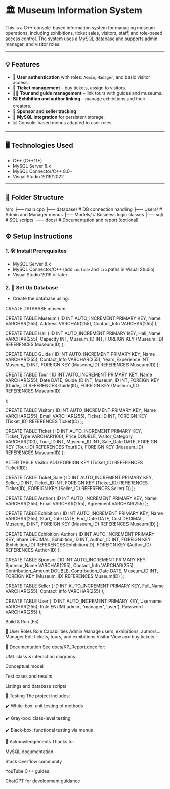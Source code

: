 # 🏛️ Museum Information System

This is a C++ console-based information system for managing museum operations, including exhibitions, ticket sales, visitors, staff, and role-based access control. The system uses a MySQL database and supports admin, manager, and visitor roles.

---

## 💡 Features

- 🔐 **User authentication** with roles: `Admin`, `Manager`, and basic visitor access.
- 🎫 **Ticket management** – buy tickets, assign to visitors.
- 🧑‍🏫 **Tour and guide management** – link tours with guides and museums.
- 🖼️ **Exhibition and author linking** – manage exhibitions and their creators.
- 👥 **Sponsor and seller tracking**
- 💾 **MySQL integration** for persistent storage.
- 📊 Console-based menus adapted to user roles.

---

## 🖥️ Technologies Used

- C++ (C++11+)
- MySQL Server 8.x
- MySQL Connector/C++ 8.0+
- Visual Studio 2019/2022

---

## 📁 Folder Structure

/src
├── main.cpp
├── database/ # DB connection handling
├── Users/ # Admin and Manager menus
├── Models/ # Business logic classes
├── sql/ # SQL scripts
└── docs/ # Documentation and report (optional)


## ⚙️ Setup Instructions

### 1. 🛠️ Install Prerequisites

- MySQL Server 8.x
- MySQL Connector/C++ (add `include` and `lib` paths in Visual Studio)
- Visual Studio 2019 or later

### 2. 🧱 Set Up Database

- Create the database using:


CREATE DATABASE museum;



CREATE TABLE Museum (
    ID INT AUTO_INCREMENT PRIMARY KEY,
    Name VARCHAR(255),
    Address VARCHAR(255),
    Contact_Info VARCHAR(255)
);

CREATE TABLE Hall (
    ID INT AUTO_INCREMENT PRIMARY KEY,
    Hall_Name VARCHAR(255),
    Capacity INT,
    Museum_ID INT,
    FOREIGN KEY (Museum_ID) REFERENCES Museum(ID)
);

CREATE TABLE Guide (
    ID INT AUTO_INCREMENT PRIMARY KEY,
    Name VARCHAR(255),
    Contact_Info VARCHAR(255),
    Years_Experience INT,
    Museum_ID INT,
    FOREIGN KEY (Museum_ID) REFERENCES Museum(ID)
);

CREATE TABLE Tour (
    ID INT AUTO_INCREMENT PRIMARY KEY,
    Name VARCHAR(255),
    Date DATE,
    Guide_ID INT,
    Museum_ID INT,
    FOREIGN KEY (Guide_ID) REFERENCES Guide(ID),
    FOREIGN KEY (Museum_ID) REFERENCES Museum(ID)

);

CREATE TABLE Visitor (
    ID INT AUTO_INCREMENT PRIMARY KEY,
    Name VARCHAR(255),
    Email VARCHAR(255),
    Ticket_ID INT,
    FOREIGN KEY (Ticket_ID) REFERENCES Ticket(ID)
);

CREATE TABLE Ticket (
    ID INT AUTO_INCREMENT PRIMARY KEY,
    Ticket_Type VARCHAR(100),
    Price DOUBLE,
    Visitor_Category VARCHAR(100),
    Tour_ID INT,
    Museum_ID INT,
    Sale_Date DATE,
    FOREIGN KEY (Tour_ID) REFERENCES Tour(ID),
    FOREIGN KEY (Museum_ID) REFERENCES Museum(ID)
);

ALTER TABLE Visitor
ADD FOREIGN KEY (Ticket_ID) REFERENCES Ticket(ID);

CREATE TABLE Ticket_Sale (
    ID INT AUTO_INCREMENT PRIMARY KEY,
    Seller_ID INT,
    Ticket_ID INT,
    FOREIGN KEY (Ticket_ID) REFERENCES Ticket(ID),
    FOREIGN KEY (Seller_ID) REFERENCES Seller(ID)
);

CREATE TABLE Author (
    ID INT AUTO_INCREMENT PRIMARY KEY,
    Name VARCHAR(255),
    Email VARCHAR(255),
    Agreement VARCHAR(255)
);

CREATE TABLE Exhibition (
    ID INT AUTO_INCREMENT PRIMARY KEY,
    Name VARCHAR(255),
    Start_Date DATE,
    End_Date DATE,
    Cost DECIMAL,
    Museum_ID INT,
    FOREIGN KEY (Museum_ID) REFERENCES Museum(ID)
);

CREATE TABLE Exhibition_Author (
    ID INT AUTO_INCREMENT PRIMARY KEY,
    Share DECIMAL,
    Exhibition_ID INT,
    Author_ID INT,
    FOREIGN KEY (Exhibition_ID) REFERENCES Exhibition(ID),
    FOREIGN KEY (Author_ID) REFERENCES Author(ID)
);

CREATE TABLE Sponsor (
    ID INT AUTO_INCREMENT PRIMARY KEY,
    Sponsor_Name VARCHAR(255),
    Contact_Info VARCHAR(255),
    Contribution_Amount DOUBLE,
    Contribution_Date DATE,
    Museum_ID INT,
    FOREIGN KEY (Museum_ID) REFERENCES Museum(ID)
);

CREATE TABLE Seller (
    ID INT AUTO_INCREMENT PRIMARY KEY,
    Full_Name VARCHAR(255),
    Contact_Info VARCHAR(255)
);

CREATE TABLE User (
    ID INT AUTO_INCREMENT PRIMARY KEY,
    Username VARCHAR(255),
    Role ENUM('admin', 'manager', 'user'),
    Password VARCHAR(255)
);


Build & Run (F5)

🔐 User Roles
Role	Capabilities
Admin	Manage users, exhibitions, authors...
Manager	Edit tickets, tours, and exhibitions
Visitor	View and buy tickets



📑 Documentation
See docs/KP_Report.docx for:

UML class & interaction diagrams

Conceptual model

Test cases and results

Listings and database scripts

🧪 Testing
The project includes:

✔️ White-box: unit testing of methods

✔️ Gray-box: class-level testing

✔️ Black-box: functional testing via menus


🙌 Acknowledgements
Thanks to:

MySQL documentation

Stack Overflow community

YouTube C++ guides

ChatGPT for development guidance
